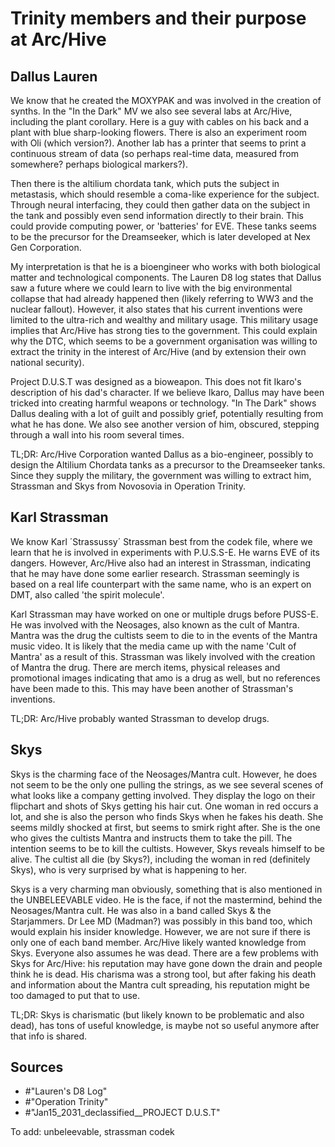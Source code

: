 # Trinity members and their purpose at Arc/Hive

## Dallus Lauren

We know that he created the MOXYPAK and was involved in the creation of synths. In the "In the Dark" MV we also see several 
labs at Arc/Hive, including the plant corollary. Here is a guy with cables on his back and a plant with blue sharp-looking 
flowers. There is also an experiment room with Oli (which version?). Another lab has a printer that seems to print 
a continuous stream of data (so perhaps real-time data, measured from somewhere? perhaps biological markers?).

Then there is the altilium chordata tank, which puts the subject in metastasis, which should resemble a coma-like 
experience for the subject. Through neural interfacing, they could then gather data on the subject in the tank and 
possibly even send information directly to their brain. This could provide computing power, or 'batteries' for EVE. These 
tanks seems to be the precursor for the Dreamseeker, which is later developed at Nex Gen Corporation.

My interpretation is that he is a bioengineer who works with both biological matter and technological components. 
The Lauren D8 log states that Dallus saw a future where we could learn to live with the big environmental collapse that 
had already happened then (likely referring to WW3 and the nuclear fallout).
However, it also states that his current inventions were limited to the ultra-rich and wealthy and military usage. 
This military usage implies that Arc/Hive has strong ties to the government. This could explain why the DTC, which seems 
to be a government organisation was willing to extract the trinity in the interest of Arc/Hive (and by extension their own 
national security).

Project D.U.S.T was designed as a bioweapon. This does not fit Ikaro's description of his dad's character. If we believe 
Ikaro, Dallus may have been tricked into creating harmful weapons or technology. "In The Dark" shows Dallus dealing with 
a lot of guilt and possibly grief, potentially resulting from what he has done. We also see another version of him, obscured, 
stepping through a wall into his room several times.

TL;DR: Arc/Hive Corporation wanted Dallus as a bio-engineer, possibly to design the Altilium Chordata tanks as a precursor to the 
Dreamseeker tanks. Since they supply the military, the government was willing to extract him, Strassman and Skys from Novosovia in Operation 
Trinity.

## Karl Strassman

We know Karl ´Strassussy´ Strassman best from the codek file, where we learn that he is involved in experiments with 
P.U.S.S-E. He warns EVE of its dangers. However, Arc/Hive also had an interest in Strassman, indicating that he may have 
done some earlier research. Strassman seemingly is based on a real life counterpart with the same name, who is an expert 
on DMT, also called 'the spirit molecule'.

Karl Strassman may have worked on one or multiple drugs before PUSS-E. He was involved with the Neosages, also known as 
the cult of Mantra. Mantra was the drug the cultists seem to die to in the events of the Mantra music video. It is likely 
that the media came up with the name 'Cult of Mantra' as a result of this. Strassman was likely involved with the creation 
of Mantra the drug. There are merch items, physical releases and promotional images indicating that amo is a drug as well, 
but no references have been made to this. This may have been another of Strassman's inventions.

TL;DR: Arc/Hive probably wanted Strassman to develop drugs.

## Skys

Skys is the charming face of the Neosages/Mantra cult. However, he does not seem to be the only one pulling the strings, 
as we see several scenes of what looks like a company getting involved. They display the logo on their flipchart and 
shots of Skys getting his hair cut. One woman in red occurs a lot, and she is also the person who finds Skys 
when he fakes his death. She seems mildly shocked at first, but seems to smirk right after. She is the one who gives 
the cultists Mantra and instructs them to take the pill. The intention seems to be to kill the cultists. However, Skys 
reveals himself to be alive. The cultist all die (by Skys?), including the woman in red (definitely Skys), who is very 
surprised by what is happening to her.

Skys is a very charming man obviously, something that is also mentioned in the UNBELEEVABLE video. He is the face, 
if not the mastermind, behind the Neosages/Mantra cult. He was also in a band called Skys & the Starjammers. Dr Lee MD (Madman?) 
was possibly in this band too, which would explain his insider knowledge. However, we are not sure if there is only one of 
each band member.
Arc/Hive likely wanted knowledge from Skys. Everyone also assumes he was dead. There are a few problems with Skys for 
Arc/Hive: his reputation may have gone down the drain and people think he is dead. His charisma was a strong tool, but 
after faking his death and information about the Mantra cult spreading, his reputation might be too damaged to put that to use.

TL;DR: Skys is charismatic (but likely known to be problematic and also dead), has tons of useful knowledge, is maybe 
not so useful anymore after that info is shared.

## Sources

- #"Lauren's D8 Log"
- #"Operation Trinity"
- #"Jan15_2031_declassified__PROJECT D.U.S.T" 

To add: unbeleevable, strassman codek